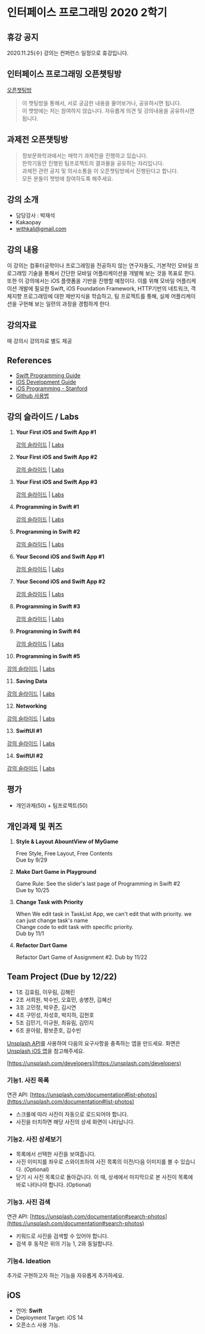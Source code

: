 # 인터페이스 프로그래밍 2020 2학기

## 휴강 공지
2020.11.25(수) 강의는 컨퍼런스 일정으로 휴강입니다.

## 인터페이스 프로그래밍 오픈챗팅방

[오픈챗팅방](https://open.kakao.com/o/gbHPJjyc)

> 이 챗팅방을 통해서, 서로 궁금한 내용을 물어보거나, 공유하시면 됩니다.  
> 이 챗방에는 저는 참여하지 않습니다. 자유롭게 의견 및 강의내용을 공유하시면 됩니다.

## 과제전 오픈챗팅방

> 정보문화학과에서는 매학기 과제전을 진행하고 있습니다.  
> 한학기동안 진행된 팀프로젝트의 결과물을 공유하는 자리입니다.  
> 과제전 관련 공지 및 의사소통을 이 오픈챗팅방에서 진행된다고 합니다.  
> 모든 분들이 챗방에 참여하도록 해주세요. 

## 강의 소개

- 담당강사 : 박재석
- Kakaopay
- withkali@gmail.com

## 강의 내용

이 강의는 컴퓨터공학이나 프로그래밍을 전공하지 않는 연구자들도, 기본적인 모바일 프로그래밍 기술을 통해서 간단한 모바일 어플리케이션을 개발해 보는 것을 목표로 한다. 또한 이 강의에서는 iOS 플랫폼을 기반을 진행할 예정이다.
이를 위해 모바일 어플리케이션 개발에 필요한 Swift, iOS Foundation Framework, HTTP기반의 네트워크, 객체지향 프로그래밍에 대한 제반지식을 학습하고, 팀 프로젝트를 통해, 실제 어플리케이션을 구현해 보는 일련의 과정을 경험하게 한다.

## 강의자료

매 강의시 강의자료 별도 제공

## References

- [Swift Programming Guide](https://docs.swift.org/swift-book/)
- [iOS Development Guide](https://developer.apple.com/documentation/)
- [iOS Programming - Stanford](https://cs193p.sites.stanford.edu)
- [Github 사용법](https://milooy.wordpress.com/2017/06/21/working-together-with-github-tutorial)

## 강의 슬라이드 / Labs

1. **Your First iOS and Swift App #1**

   [강의 슬라이드](https://drive.google.com/file/d/1TWA7xoBtFtpRMEQyJg5F41ev55MHXbii/view?usp=sharing) | [Labs](https://drive.google.com/file/d/1IMdm2yt1dZ5aaGLkW5qkhxV0G00Jj8bs/view?usp=sharing)  

2. **Your First iOS and Swift App #2**

   [강의 슬라이드](https://drive.google.com/file/d/1uzQdyXu0QDn7QPrlOI-tgdIZ91U9qeOT/view?usp=sharing) | [Labs](https://drive.google.com/file/d/1bS5FhCiXlPvyb4dygTeYTCoZK9FtGfAL/view?usp=sharing)  

3. **Your First iOS and Swift App #3**

   [강의 슬라이드](https://drive.google.com/file/d/1z3WAoGpsXE75cSYOCzqK99zyChj-HAzf/view?usp=sharing) | [Labs](https://drive.google.com/file/d/125QmMfO20Nadlg8iKjn_RPYy5YxZgWqc/view?usp=sharing)  

4. **Programming in Swift #1**

   [강의 슬라이드](https://drive.google.com/file/d/1E1sh4RCYhKPfay0iBKKbvl0Y5iSXLZsz/view?usp=sharing) | [Labs](https://drive.google.com/file/d/1IK1aSnEYg51GIVHzxDR-TJKKqYYhlQqq/view?usp=sharing)  

5. **Programming in Swift #2**

   [강의 슬라이드](https://drive.google.com/file/d/1LzO8VbGWEfsE1pk8cIZkAYfzNtBTKtLT/view?usp=sharing) | [Labs](https://drive.google.com/file/d/1-omzphcHLPUGpk9v87pQgt-PBVG46N3p/view?usp=sharing)  

6. **Your Second iOS and Swift App #1**

   [강의 슬라이드](https://drive.google.com/file/d/19BKPCV2tI68o9yVcPzW5cTKVZVhoya2w/view?usp=sharing) | [Labs](https://drive.google.com/file/d/1VqZKa3bAGBP_gljDhglevZkxCKlBy4sA/view?usp=sharing)  

7. **Your Second iOS and Swift App #2**

   [강의 슬라이드](https://drive.google.com/file/d/14XON-CX2ud4cTQr1CNN5D99euDrTcQQ7/view?usp=sharing) | [Labs](https://drive.google.com/file/d/1AmpmQ4BMp3tDAgBH9bQxPYH1DMVtGeoq/view?usp=sharing)  

8. **Programming in Swift #3**

   [강의 슬라이드](https://drive.google.com/file/d/1aK558xM8IP9uFcXmAS4HW2K-nwB-Zo2I/view?usp=sharing) | [Labs](https://drive.google.com/file/d/1BaMbfUod7QnDeM5lW6_4688hcc5aUqLP/view?usp=sharing)  

9. **Programming in Swift #4**

   [강의 슬라이드](https://drive.google.com/file/d/1lz-t2WeAgbx6SlK1KqyqgHOBTw1Bw0NR/view?usp=sharing) | [Labs](https://drive.google.com/file/d/1Sn6-F7eCTVqSxFK5AANO7mRyGESLVwHy/view?usp=sharing)  

10. **Programming in Swift #5**

   [강의 슬라이드](https://drive.google.com/file/d/1X6lA1-2XjyH4jcTSSwX416BjuPB3IvFy/view?usp=sharing) | [Labs](https://drive.google.com/file/d/1W9drQ-_d86__AXFsawM8UMNJG64SmUOM/view?usp=sharing)  

11. **Saving Data**

   [강의 슬라이드](https://drive.google.com/file/d/1j67XrA_WnaawyGjk245bdGKDyL-ojZP1/view?usp=sharing) | [Labs](https://drive.google.com/file/d/1Ue_PRAV-I72CyZUwIXMRx809Mj2zv7iy/view?usp=sharing)  

12. **Networking**

   [강의 슬라이드](https://drive.google.com/file/d/1bY96Qt4B5PkdG_jaciics6C6lZJy7YGJ/view?usp=sharing) | [Labs](https://drive.google.com/file/d/1qR8MOFpRVJ7w7E1sve1V2MBEC09knK6L/view?usp=sharing)  

13. **SwiftUI #1**

   [강의 슬라이드](https://drive.google.com/file/d/1sNlNuYn13R0O_SeZWF5TFQYoGRyHpjmV/view?usp=sharing) | [Labs](https://drive.google.com/file/d/1azpH_p1RN_KbMYyNWYiE_fybgK_dvvmj/view?usp=sharing)  

14. **SwiftUI #2**

   [강의 슬라이드](https://drive.google.com/file/d/1gJDgi6qSz3Sxb-t6Dc_EDCe34VIw9Q-S/view?usp=sharing) | [Labs](https://drive.google.com/file/d/1i6597rg-YUuEctjSb_KyZXc3TTdVtZLM/view?usp=sharing)  


## 평가

- 개인과제(50) + 팀프로젝트(50)

## 개인과제 및 퀴즈

1. **Style & Layout AbountView of MyGame**

   Free Style, Free Layout, Free Contents  
   Due by 9/29

2. **Make Dart Game in Playground**

   Game Rule: See the slider's last page of Programming in Swift #2  
   Due by 10/25

3. **Change Task with Priority**

   When We edit task in TaskList App, we can't edit that with priority. we can just change task's name  
   Change code to edit task with specific priority.  
   Dub by 11/1

4. **Refactor Dart Game**

   Refactor Dart Game of Assignment #2. 
   Dub by 11/22

## Team Project (Due by 12/22)

- 1조 김효림, 이우림, 김해린  
- 2조 서희원, 박수빈, 오효민, 송병찬, 김혜선  
- 3조 고민정, 박우준, 김시연  
- 4조 구민성, 차성호, 박지하, 김현호 
- 5조 김민기, 이규원, 최유림, 김민지 
- 6조 윤아람, 황보준호, 김수빈    

[Unsplash API](https://unsplash.com/developers)를 사용하여 다음의 요구사항을 충족하는 앱을 만드세요. 화면은 [Unsplash iOS 앱](https://apps.apple.com/kr/app/unsplash/id1290631746)을 참고해주세요.

[https://unsplash.com/developers](https://unsplash.com/developers)

### 기능1. 사진 목록

연관 API: [https://unsplash.com/documentation#list-photos](https://unsplash.com/documentation#list-photos)

- 스크롤에 따라 사진이 자동으로 로드되어야 합니다.
- 사진을 터치하면 해당 사진의 상세 화면이 나타납니다.

### 기능2. 사진 상세보기 

- 목록에서 선택한 사진을 보여줍니다.
- 사진 이미지를 좌우로 스와이프하여 사진 목록의 이전/다음 이미지를 볼 수 있습니다. (Optional)
- 닫기 시 사진 목록으로 돌아갑니다. 이 때, 상세에서 마지막으로 본 사진이 목록에 바로 나타나야 합니다. (Optional)

### 기능3. 사진 검색

연관 API: [https://unsplash.com/documentation#search-photos](https://unsplash.com/documentation#search-photos)

- 키워드로 사진을 검색할 수 있어야 합니다.
- 검색 후 동작은 위의 기능 1, 2와 동일합니다.

### 기능4. Ideation

추가로 구현하고자 하는 기능을 자유롭게 추가하세요.


## iOS

- 언어: **Swift**
- Deployment Target: iOS 14
- 오픈소스 사용 가능.
